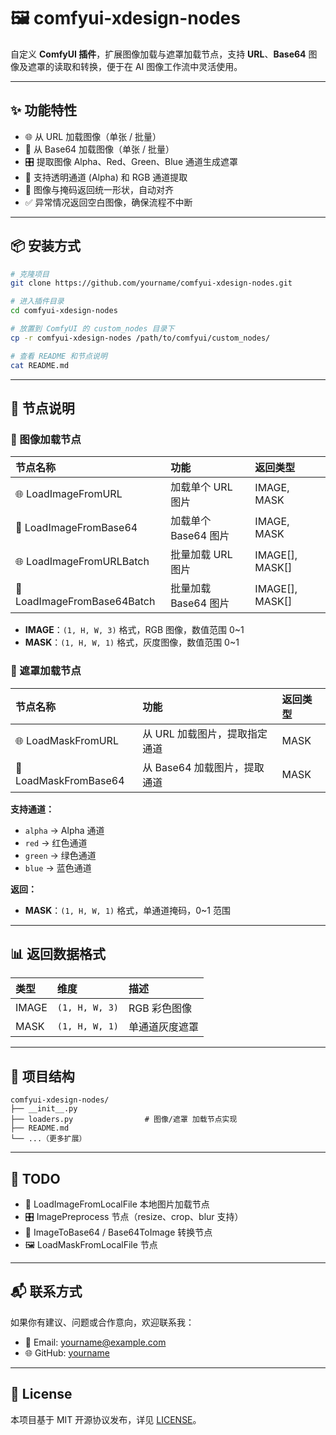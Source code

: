 # 🖼️ comfyui-xdesign-nodes

自定义 **ComfyUI 插件**，扩展图像加载与遮罩加载节点，支持 **URL**、**Base64** 图像及遮罩的读取和转换，便于在 AI 图像工作流中灵活使用。

---

## ✨ 功能特性

- 🌐 从 URL 加载图像（单张 / 批量）
- 🔢 从 Base64 加载图像（单张 / 批量）
- 🎛️ 提取图像 Alpha、Red、Green、Blue 通道生成遮罩
- 📝 支持透明通道 (Alpha) 和 RGB 通道提取
- 📏 图像与掩码返回统一形状，自动对齐
- ✅ 异常情况返回空白图像，确保流程不中断

---

## 📦 安装方式

```bash
# 克隆项目
git clone https://github.com/yourname/comfyui-xdesign-nodes.git

# 进入插件目录
cd comfyui-xdesign-nodes

# 放置到 ComfyUI 的 custom_nodes 目录下
cp -r comfyui-xdesign-nodes /path/to/comfyui/custom_nodes/

# 查看 README 和节点说明
cat README.md
```

---

## 🚀 节点说明  

### 📂 图像加载节点

| 节点名称                    | 功能                         | 返回类型         |
|:---------------------------|:-----------------------------|:----------------|
| 🌐 LoadImageFromURL          | 加载单个 URL 图片              | IMAGE, MASK      |
| 🔢 LoadImageFromBase64       | 加载单个 Base64 图片           | IMAGE, MASK      |
| 🌐 LoadImageFromURLBatch     | 批量加载 URL 图片              | IMAGE[], MASK[]  |
| 🔢 LoadImageFromBase64Batch  | 批量加载 Base64 图片           | IMAGE[], MASK[]  |

- **IMAGE**：`(1, H, W, 3)` 格式，RGB 图像，数值范围 0~1  
- **MASK**：`(1, H, W, 1)` 格式，灰度图像，数值范围 0~1  

### 🎨 遮罩加载节点

| 节点名称                  | 功能                         | 返回类型 |
|:-------------------------|:-----------------------------|:---------|
| 🌐 LoadMaskFromURL         | 从 URL 加载图片，提取指定通道  | MASK     |
| 🔢 LoadMaskFromBase64      | 从 Base64 加载图片，提取通道   | MASK     |

**支持通道：**
- `alpha` → Alpha 通道  
- `red` → 红色通道  
- `green` → 绿色通道  
- `blue` → 蓝色通道  

**返回：**  
- **MASK**：`(1, H, W, 1)` 格式，单通道掩码，0~1 范围  

---

## 📊 返回数据格式  

| 类型   | 维度                | 描述              |
|:--------|:--------------------|:-----------------|
| IMAGE   | `(1, H, W, 3)`        | RGB 彩色图像       |
| MASK    | `(1, H, W, 1)`        | 单通道灰度遮罩     |

---

## 📌 项目结构  

```
comfyui-xdesign-nodes/
├── __init__.py
├── loaders.py                # 图像/遮罩 加载节点实现
├── README.md
└── ...（更多扩展）
```

---

## 🎯 TODO  

- 📂 LoadImageFromLocalFile 本地图片加载节点  
- 🎛️ ImagePreprocess 节点（resize、crop、blur 支持）  
- 🔀 ImageToBase64 / Base64ToImage 转换节点  
- 🖼️ LoadMaskFromLocalFile 节点  

---

## 📬 联系方式  

如果你有建议、问题或合作意向，欢迎联系我：

- 📧 Email: yourname@example.com  
- 🌐 GitHub: [yourname](https://github.com/yourname)  

---

## 📜 License  

本项目基于 MIT 开源协议发布，详见 [LICENSE](./LICENSE)。
